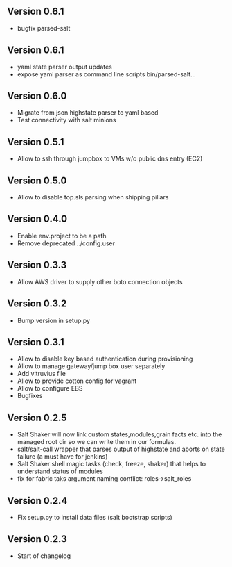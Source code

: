 ## Version 0.6.1

 * bugfix parsed-salt

## Version 0.6.1

 * yaml state parser output updates
 * expose yaml parser as command line scripts bin/parsed-salt...

## Version 0.6.0

 * Migrate from json highstate parser to yaml based
 * Test connectivity with salt minions

## Version 0.5.1

 * Allow to ssh through jumpbox to VMs w/o public dns entry (EC2)

## Version 0.5.0

 * Allow to disable top.sls parsing when shipping pillars

## Version 0.4.0

 * Enable env.project to be a path
 * Remove deprecated ../config.user

## Version 0.3.3

 * Allow AWS driver to supply other boto connection objects

## Version 0.3.2

 * Bump version in setup.py

## Version 0.3.1

 * Allow to disable key based authentication during provisioning
 * Allow to manage gateway/jump box user separately
 * Add vitruvius file
 * Allow to provide cotton config for vagrant
 * Allow to configure EBS
 * Bugfixes

## Version 0.2.5

* Salt Shaker will now link custom states,modules,grain facts etc. into the managed root dir so we can write them in our formulas.
* salt/salt-call wrapper that parses output of highstate and aborts on state failure (a must have for jenkins)
* Salt Shaker shell magic tasks (check, freeze, shaker) that helps to understand status of modules
* fix for fabric taks argument naming conflict: roles->salt_roles

## Version 0.2.4

* Fix setup.py to install data files (salt bootstrap scripts)

## Version 0.2.3

* Start of changelog
